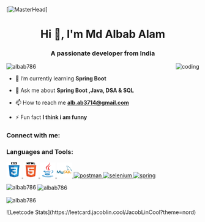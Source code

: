 [![MasterHead](https://encrypted-tbn0.gstatic.com/images?q=tbn:ANd9GcSAUvEoNc4MFrIE-alP2w00NNSDp9o2jpxCRQ&usqp=CAU)]
<h1 align="center">Hi 👋, I'm Md Albab Alam</h1>
<h3 align="center">A passionate developer from India</h3>
<img align="right" alt="coding" src="https://encrypted-tbn0.gstatic.com/images?q=tbn:ANd9GcTQtBPQr3QtF9oShmIQzqvbOMguqQnPzBNIsg&usqp=CAU">

<p align="left"> <img src="https://komarev.com/ghpvc/?username=albab786&label=Profile%20views&color=0e75b6&style=flat" alt="albab786" /> </p>

- 🌱 I’m currently learning **Spring Boot**

- 💬 Ask me about **Spring Boot ,Java, DSA & SQL**

- 📫 How to reach me **alb.ab3714@gmail.com**

- ⚡ Fun fact **I think i am funny**

<h3 align="left">Connect with me:</h3>
<p align="left">
</p>
<h3 align="left">Languages and Tools:</h3>
<p align="left"> <a href="https://www.w3schools.com/css/" target="_blank" rel="noreferrer"> <img src="https://raw.githubusercontent.com/devicons/devicon/master/icons/css3/css3-original-wordmark.svg" alt="css3" width="40" height="40"/> </a> <a href="https://www.w3.org/html/" target="_blank" rel="noreferrer"> <img src="https://raw.githubusercontent.com/devicons/devicon/master/icons/html5/html5-original-wordmark.svg" alt="html5" width="40" height="40"/> </a> <a href="https://www.java.com" target="_blank" rel="noreferrer"> <img src="https://raw.githubusercontent.com/devicons/devicon/master/icons/java/java-original.svg" alt="java" width="40" height="40"/> </a> <a href="https://www.mysql.com/" target="_blank" rel="noreferrer"> <img src="https://raw.githubusercontent.com/devicons/devicon/master/icons/mysql/mysql-original-wordmark.svg" alt="mysql" width="40" height="40"/> </a> <a href="https://postman.com" target="_blank" rel="noreferrer"> <img src="https://www.vectorlogo.zone/logos/getpostman/getpostman-icon.svg" alt="postman" width="40" height="40"/> </a> <a href="https://www.selenium.dev" target="_blank" rel="noreferrer"> <img src="https://raw.githubusercontent.com/detain/svg-logos/780f25886640cef088af994181646db2f6b1a3f8/svg/selenium-logo.svg" alt="selenium" width="40" height="40"/> </a> <a href="https://spring.io/" target="_blank" rel="noreferrer"> <img src="https://www.vectorlogo.zone/logos/springio/springio-icon.svg" alt="spring" width="40" height="40"/> </a> </p>

<p><img align="left" src="https://github-readme-stats.vercel.app/api/top-langs?username=albab786&show_icons=true&locale=en&layout=compact" alt="albab786" /></p>

<p>&nbsp;<img align="center" src="https://github-readme-stats.vercel.app/api?username=albab786&show_icons=true&locale=en" alt="albab786" /></p>

<p><img align="center" src="https://github-readme-streak-stats.herokuapp.com/?user=albab786&" alt="albab786" /></p>
![Leetcode Stats](https://leetcard.jacoblin.cool/JacobLinCool?theme=nord)


